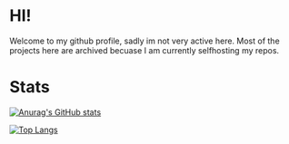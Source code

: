 # HI!
Welcome to my github profile, sadly im not very active here. Most of the projects here are archived becuase I am currently selfhosting my repos.

# Stats
[![Anurag's GitHub stats](https://github-readme-stats.vercel.app/api?username=JohannesThoren)](https://github.com/anuraghazra/github-readme-stats)

[![Top Langs](https://github-readme-stats.vercel.app/api/top-langs/?username=JohannesThoren&langs_count=8)](https://github.com/anuraghazra/github-readme-stats)
